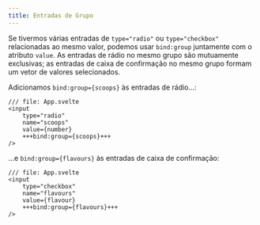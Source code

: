 ```yaml
---
title: Entradas de Grupo
---
```


Se tivermos várias entradas de `type="radio"` ou `type="checkbox"` relacionadas ao mesmo valor, podemos usar `bind:group` juntamente com o atributo `value`. As entradas de rádio no mesmo grupo são mutuamente exclusivas; as entradas de caixa de confirmação no mesmo grupo formam um vetor de valores selecionados.

Adicionamos `bind:group={scoops}` às entradas de rádio...:

```svelte
/// file: App.svelte
<input
	type="radio"
	name="scoops"
	value={number}
	+++bind:group={scoops}+++
/>
```

...e `bind:group={flavours}` às entradas de caixa de confirmação:

```svelte
/// file: App.svelte
<input
	type="checkbox"
	name="flavours"
	value={flavour}
	+++bind:group={flavours}+++
/>
```
